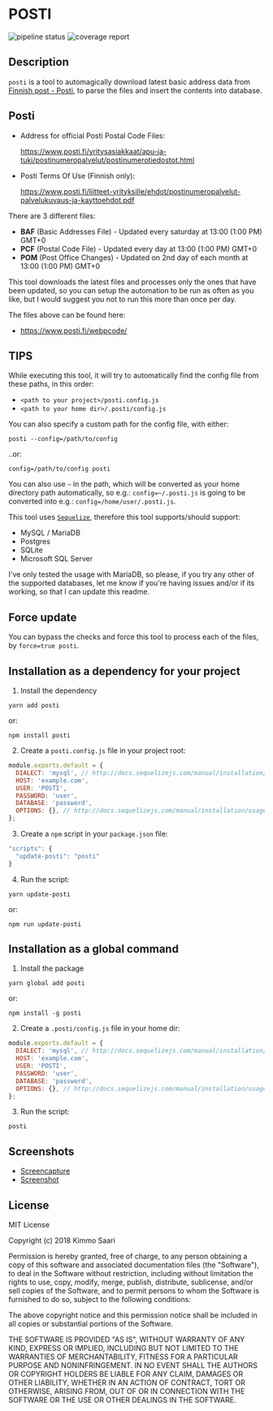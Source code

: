 # POSTI

![pipeline status](https://posti.devaus.eu/pipeline.svg)
![coverage report](https://posti.devaus.eu/coverage.svg)

## Description

`posti` is a tool to automagically download latest basic address data from [Finnish post - Posti](https://www.posti.fi/), to parse the files and insert the contents into database.

## Posti

- Address for official Posti Postal Code Files:

  https://www.posti.fi/yritysasiakkaat/apu-ja-tuki/postinumeropalvelut/postinumerotiedostot.html

- Posti Terms Of Use (Finnish only):

  https://www.posti.fi/liitteet-yrityksille/ehdot/postinumeropalvelut-palvelukuvaus-ja-kayttoehdot.pdf

There are 3 different files:

* **BAF** (Basic Addresses File) - Updated every saturday at 13:00 (1:00 PM) GMT+0
* **PCF** (Postal Code File) -  Updated every day at 13:00 (1:00 PM) GMT+0
* **POM** (Post Office Changes) -  Updated on 2nd day of each month at 13:00 (1:00 PM) GMT+0

This tool downloads the latest files and processes only the ones that have been updated,
so you can setup the automation to be run as often as you like, but I would suggest you not to
run this more than once per day.

The files above can be found here:

  - https://www.posti.fi/webpcode/

## TIPS

While executing this tool, it will try to automatically find the config file from these paths, in this order:
- `<path to your project>/posti.config.js`
- `<path to your home dir>/.posti/config.js`

You can also specify a custom path for the config file, with either:
```
posti --config=/path/to/config
```
..or:
```
config=/path/to/config posti
```

You can also use `~` in the path, which will be converted as your home directory path automatically, so e.g.: `config=~/.posti.js` is going to be converted into e.g.: `config=/home/user/.posti.js`.

This tool uses [`Sequelize`](https://github.com/sequelize/sequelize), therefore this tool supports/should support:
- MySQL / MariaDB
- Postgres
- SQLite
- Microsoft SQL Server

I've only tested the usage with MariaDB, so please, if you try any other of the supported databases, let me know if you're having issues and/or if its working, so that I can update this readme.

## Force update

You can bypass the checks and force this tool to process each of the files, by `force=true posti`.

## Installation as a dependency for your project
1. Install the dependency
```
yarn add posti
```
or:
```
npm install posti
```

2. Create a `posti.config.js` file in your project root:
```javascript
module.exports.default = {
  DIALECT: 'mysql', // http://docs.sequelizejs.com/manual/installation/usage.html#dialects
  HOST: 'example.com',
  USER: 'POSTI',
  PASSWORD: 'user',
  DATABASE: 'password',
  OPTIONS: {}, // http://docs.sequelizejs.com/manual/installation/usage.html#options
};
```

3. Create a `npm` script in your `package.json` file:
```javascript
"scripts": {
  "update-posti": "posti"
}
```

4. Run the script:
```
yarn update-posti
```
or:
```
npm run update-posti
```

## Installation as a global command
1. Install the package
```
yarn global add posti
```
or:
```
npm install -g posti
```

2. Create a `.posti/config.js` file in your home dir:
```javascript
module.exports.default = {
  DIALECT: 'mysql', // http://docs.sequelizejs.com/manual/installation/usage.html#dialects
  HOST: 'example.com',
  USER: 'POSTI',
  PASSWORD: 'user',
  DATABASE: 'password',
  OPTIONS: {}, // http://docs.sequelizejs.com/manual/installation/usage.html#options
};
```

3. Run the script:
```
posti
```

## Screenshots

- [Screencapture](https://posti.devaus.eu/screencapture.gif)
- [Screenshot](https://posti.devaus.eu/screenshot.png)

## License

MIT License

Copyright (c) 2018 Kimmo Saari

Permission is hereby granted, free of charge, to any person obtaining a copy
of this software and associated documentation files (the "Software"), to deal
in the Software without restriction, including without limitation the rights
to use, copy, modify, merge, publish, distribute, sublicense, and/or sell
copies of the Software, and to permit persons to whom the Software is
furnished to do so, subject to the following conditions:

The above copyright notice and this permission notice shall be included in all
copies or substantial portions of the Software.

THE SOFTWARE IS PROVIDED "AS IS", WITHOUT WARRANTY OF ANY KIND, EXPRESS OR
IMPLIED, INCLUDING BUT NOT LIMITED TO THE WARRANTIES OF MERCHANTABILITY,
FITNESS FOR A PARTICULAR PURPOSE AND NONINFRINGEMENT. IN NO EVENT SHALL THE
AUTHORS OR COPYRIGHT HOLDERS BE LIABLE FOR ANY CLAIM, DAMAGES OR OTHER
LIABILITY, WHETHER IN AN ACTION OF CONTRACT, TORT OR OTHERWISE, ARISING FROM,
OUT OF OR IN CONNECTION WITH THE SOFTWARE OR THE USE OR OTHER DEALINGS IN THE
SOFTWARE.
